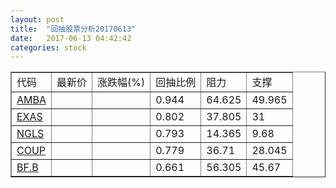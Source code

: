 ```yaml
---
layout: post
title:  "回抽股票分析20170613"
date:   2017-06-13 04:42:42
categories: stock
---
```

<script type="text/javascript">
var stockList = []
stockList.push('gb_amba');
stockList.push('gb_exas');
stockList.push('gb_ngls');
stockList.push('gb_coup');
stockList.push('gb_bf.b');
</script>
<table border="1">
 <tr>
 <td>代码</td>
 <td>最新价</td>
 <td>涨跌幅(%)</td>
 <td>回抽比例</td>
 <td>阻力</td>
 <td>支撑</td>
</tr>
  <tr id="amba">
  <td><a href="http://stock.finance.sina.com.cn/usstock/quotes/AMBA.html" target="_blank">AMBA</a></td><td></td><td></td><td>0.944</td><td>64.625</td><td>49.965</td></tr>
  <tr id="exas">
  <td><a href="http://stock.finance.sina.com.cn/usstock/quotes/EXAS.html" target="_blank">EXAS</a></td><td></td><td></td><td>0.802</td><td>37.805</td><td>31</td></tr>
  <tr id="ngls">
  <td><a href="http://stock.finance.sina.com.cn/usstock/quotes/NGLS.html" target="_blank">NGLS</a></td><td></td><td></td><td>0.793</td><td>14.365</td><td>9.68</td></tr>
  <tr id="coup">
  <td><a href="http://stock.finance.sina.com.cn/usstock/quotes/COUP.html" target="_blank">COUP</a></td><td></td><td></td><td>0.779</td><td>36.71</td><td>28.045</td></tr>
  <tr id="bf.b">
  <td><a href="http://stock.finance.sina.com.cn/usstock/quotes/BF.B.html" target="_blank">BF.B</a></td><td></td><td></td><td>0.661</td><td>56.305</td><td>45.67</td></tr>
</table>

